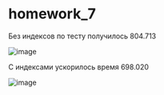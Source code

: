 # homework_7
Без индексов по тесту получилось 804.713

![image](https://github.com/user-attachments/assets/4654f44f-9b0b-4269-b50d-f96fb68c92a8)

С индексами ускорилось время 698.020

![image](https://github.com/user-attachments/assets/f3b7f5dd-c9c4-47ed-85a4-ea2d885bc99a)


